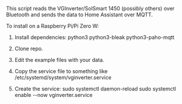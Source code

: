 This script reads the VGInverter/SolSmart 1450 (possibly others) over Bluetooth 
and sends the data to Home Assistant over MQTT. 

To install on a Raspberry Pi/Pi Zero W:

1. Install dependencies: 
   python3
   python3-bleak
   python3-paho-mqtt

2. Clone repo. 

3. Edit the example files with your data.

4. Copy the service file to something like /etc/systemd/system/vginverter.service
   
5. Create the service:
   sudo systemctl daemon-reload
   sudo systemctl enable --now vginverter.service


